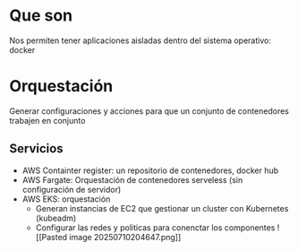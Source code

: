 # Que son
Nos permiten tener aplicaciones aisladas dentro del sistema operativo: docker

# Orquestación

Generar configuraciones y acciones para que un conjunto de contenedores trabajen en conjunto

## Servicios
- AWS Containter register: un repositorio de contenedores, docker hub
- AWS Fargate: Orquestación de contenedores serveless (sin configuración de servidor)
- AWS EKS: orquestación
	- Generan instancias de EC2 que gestionar un cluster con Kubernetes (kubeadm)
	- Configurar las redes y politicas para conenctar los componentes
![[Pasted image 20250710204647.png]]